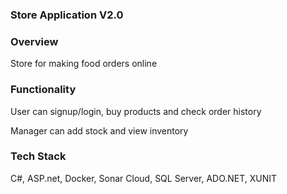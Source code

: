 ### Store Application V2.0 ###


### Overview ###
Store for making food orders online

### Functionality ###
User can signup/login, buy products and check order history

Manager can add stock and view inventory

### Tech Stack ###
C#, ASP.net, Docker, Sonar Cloud, SQL Server, ADO.NET, XUNIT
